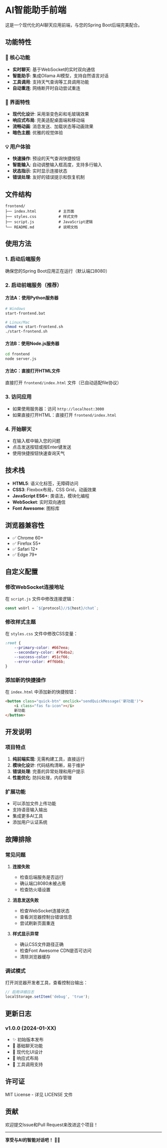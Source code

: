 # AI智能助手前端

这是一个现代化的AI聊天应用前端，与您的Spring Boot后端完美配合。

## 功能特性

### 🚀 核心功能
- **实时聊天**: 基于WebSocket的实时双向通信
- **智能助手**: 集成Ollama AI模型，支持自然语言对话
- **工具调用**: 支持天气查询等工具调用功能
- **自动重连**: 网络断开时自动尝试重连

### 🎨 界面特性
- **现代化设计**: 采用渐变色彩和毛玻璃效果
- **响应式布局**: 完美适配桌面端和移动端
- **流畅动画**: 消息发送、加载状态等动画效果
- **暗色主题**: 优雅的视觉体验

### 💡 用户体验
- **快速操作**: 预设的天气查询快捷按钮
- **智能输入**: 自动调整输入框高度，支持多行输入
- **状态指示**: 实时显示连接状态
- **错误处理**: 友好的错误提示和恢复机制

## 文件结构

```
frontend/
├── index.html          # 主页面
├── styles.css          # 样式文件
├── script.js           # JavaScript逻辑
└── README.md           # 说明文档
```

## 使用方法

### 1. 启动后端服务
确保您的Spring Boot应用正在运行（默认端口8080）

### 2. 启动前端服务（推荐）

#### 方法A：使用Python服务器
```bash
# Windows
start-frontend.bat

# Linux/Mac
chmod +x start-frontend.sh
./start-frontend.sh
```

#### 方法B：使用Node.js服务器
```bash
cd frontend
node server.js
```

#### 方法C：直接打开HTML文件
直接打开 `frontend/index.html` 文件（已自动适配file协议）

### 3. 访问应用
- 如果使用服务器：访问 `http://localhost:3000`
- 如果直接打开HTML：直接打开 `frontend/index.html`

### 4. 开始聊天
- 在输入框中输入您的问题
- 点击发送按钮或按Enter键发送
- 使用快捷按钮快速查询天气

## 技术栈

- **HTML5**: 语义化标签，无障碍访问
- **CSS3**: Flexbox布局，CSS Grid，动画效果
- **JavaScript ES6+**: 类语法，模块化编程
- **WebSocket**: 实时双向通信
- **Font Awesome**: 图标库

## 浏览器兼容性

- ✅ Chrome 60+
- ✅ Firefox 55+
- ✅ Safari 12+
- ✅ Edge 79+

## 自定义配置

### 修改WebSocket连接地址
在 `script.js` 文件中修改连接逻辑：

```javascript
const wsUrl = `${protocol}//${host}/chat`;
```

### 修改样式主题
在 `styles.css` 文件中修改CSS变量：

```css
:root {
    --primary-color: #667eea;
    --secondary-color: #764ba2;
    --success-color: #51cf66;
    --error-color: #ff6b6b;
}
```

### 添加新的快捷操作
在 `index.html` 中添加新的快捷按钮：

```html
<button class="quick-btn" onclick="sendQuickMessage('新功能')">
    <i class="fas fa-icon"></i>
    新功能
</button>
```

## 开发说明

### 项目特点
1. **纯前端实现**: 无需构建工具，直接运行
2. **模块化设计**: 代码结构清晰，易于维护
3. **错误处理**: 完善的异常处理和用户提示
4. **性能优化**: 防抖处理，内存管理

### 扩展功能
- 可以添加文件上传功能
- 支持语音输入输出
- 集成更多AI工具
- 添加用户认证系统

## 故障排除

### 常见问题

1. **连接失败**
   - 检查后端服务是否运行
   - 确认端口8080未被占用
   - 检查防火墙设置

2. **消息发送失败**
   - 检查WebSocket连接状态
   - 查看浏览器控制台错误信息
   - 尝试刷新页面重连

3. **样式显示异常**
   - 确认CSS文件路径正确
   - 检查Font Awesome CDN是否可访问
   - 清除浏览器缓存

### 调试模式
打开浏览器开发者工具，查看控制台输出：

```javascript
// 启用详细日志
localStorage.setItem('debug', 'true');
```

## 更新日志

### v1.0.0 (2024-01-XX)
- ✨ 初始版本发布
- 🚀 基础聊天功能
- 🎨 现代化UI设计
- 📱 响应式布局
- 🔧 工具调用支持

## 许可证

MIT License - 详见 LICENSE 文件

## 贡献

欢迎提交Issue和Pull Request来改进这个项目！

---

**享受与AI的智能对话吧！** 🤖✨

